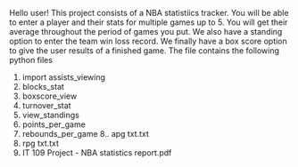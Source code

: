 Hello user! This project consists of a NBA statistiics tracker. You will be able to enter a player and their stats for multiple games up to 5. You will get their average throughout the period of games you put.
We also have a standing option to enter the team win loss record. We finally have a box score option to give the user results of a finished game.
The file contains the following python files
1. import assists_viewing
2. blocks_stat
3. boxscore_view
4. turnover_stat
5. view_standings
6. points_per_game
7. rebounds_per_game
8.. apg txt.txt
9. rpg txt.txt
10. IT 109 Project - NBA statistics report.pdf
